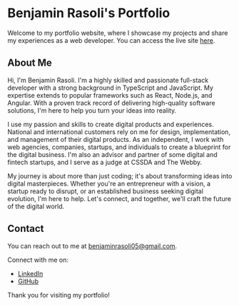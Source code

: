 # Benjamin Rasoli's Portfolio

Welcome to my portfolio website, where I showcase my projects and share my experiences as a web developer. You can access the live site [here](https://benjamin-rasoli.vercel.app/).

## About Me

Hi, I'm Benjamin Rasoli. I'm a highly skilled and passionate full-stack developer with a strong background in TypeScript and JavaScript. My expertise extends to popular frameworks such as React, Node.js, and Angular. With a proven track record of delivering high-quality software solutions, I'm here to help you turn your ideas into reality.

I use my passion and skills to create digital products and experiences. National and international customers rely on me for design, implementation, and management of their digital products. As an independent, I work with web agencies, companies, startups, and individuals to create a blueprint for the digital business. I'm also an advisor and partner of some digital and fintech startups, and I serve as a judge at CSSDA and The Webby.

My journey is about more than just coding; it's about transforming ideas into digital masterpieces. Whether you're an entrepreneur with a vision, a startup ready to disrupt, or an established business seeking digital evolution, I'm here to help. Let's connect, and together, we'll craft the future of the digital world.

## Contact

You can reach out to me at [benjaminrasoli05@gmail.com](mailto:benjaminrasoli05@gmail.com).

Connect with me on:

- [LinkedIn](https://www.linkedin.com/in/yourname)
- [GitHub](https://github.com/BenjaminRasoli)

Thank you for visiting my portfolio!
